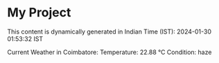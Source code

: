 # My Project

This content is dynamically generated in Indian Time (IST): 2024-01-30 01:53:32 IST


Current Weather in Coimbatore:
Temperature: 22.88 °C
Condition: haze
